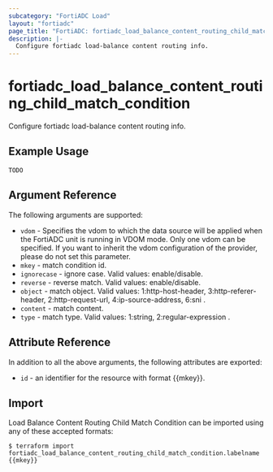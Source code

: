 ```yaml
---
subcategory: "FortiADC Load"
layout: "fortiadc"
page_title: "FortiADC: fortiadc_load_balance_content_routing_child_match_condition"
description: |-
  Configure fortiadc load-balance content routing info.
---
```


# fortiadc_load_balance_content_routing_child_match_condition
Configure fortiadc load-balance content routing info.

## Example Usage
```hcl
TODO
```

## Argument Reference

The following arguments are supported:

* `vdom` - Specifies the vdom to which the data source will be applied when the FortiADC unit is running in VDOM mode. Only one vdom can be specified. If you want to inherit the vdom configuration of the provider, please do not set this parameter.
* `mkey` - match condition id.
* `ignorecase` - ignore case. Valid values: enable/disable.
* `reverse` - reverse match. Valid values: enable/disable.
* `object` - match object. Valid values: 1:http-host-header, 3:http-referer-header, 2:http-request-url, 4:ip-source-address, 6:sni .
* `content` - match content. 
* `type` - match type. Valid values: 1:string, 2:regular-expression .

## Attribute Reference

In addition to all the above arguments, the following attributes are exported:
* `id` - an identifier for the resource with format {{mkey}}.

## Import
 Load Balance Content Routing Child Match Condition can be imported using any of these accepted formats:
```
$ terraform import fortiadc_load_balance_content_routing_child_match_condition.labelname {{mkey}}
```
